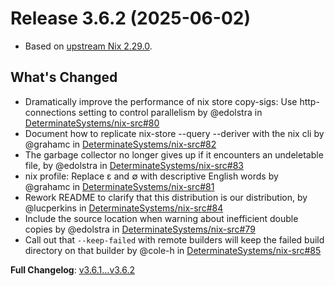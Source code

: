 # Release 3.6.2 (2025-06-02)

* Based on [upstream Nix 2.29.0](../release-notes/rl-2.29.md).

## What's Changed
* Dramatically improve the performance of nix store copy-sigs: Use http-connections setting to control parallelism by @edolstra in [DeterminateSystems/nix-src#80](https://github.com/DeterminateSystems/nix-src/pull/80)
* Document how to replicate nix-store --query --deriver with the nix cli by @grahamc in [DeterminateSystems/nix-src#82](https://github.com/DeterminateSystems/nix-src/pull/82)
* The garbage collector no longer gives up if it encounters an undeletable file, by @edolstra in [DeterminateSystems/nix-src#83](https://github.com/DeterminateSystems/nix-src/pull/83)
* nix profile: Replace ε and ∅ with descriptive English words by @grahamc in [DeterminateSystems/nix-src#81](https://github.com/DeterminateSystems/nix-src/pull/81)
* Rework README to clarify that this distribution is our distribution, by @lucperkins in [DeterminateSystems/nix-src#84](https://github.com/DeterminateSystems/nix-src/pull/84)
* Include the source location when warning about inefficient double copies by @edolstra in [DeterminateSystems/nix-src#79](https://github.com/DeterminateSystems/nix-src/pull/79)
* Call out that `--keep-failed` with remote builders will keep the failed build directory on that builder by @cole-h in [DeterminateSystems/nix-src#85](https://github.com/DeterminateSystems/nix-src/pull/85)


**Full Changelog**: [v3.6.1...v3.6.2](https://github.com/DeterminateSystems/nix-src/compare/v3.6.1...v3.6.2)
